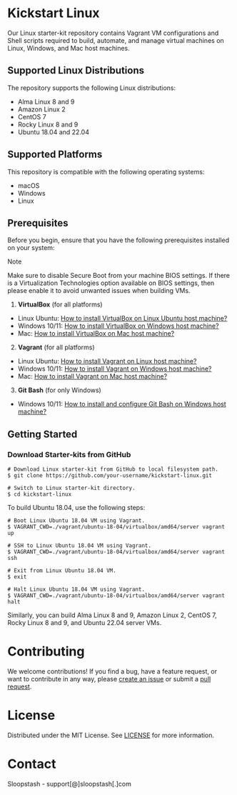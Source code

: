 # Kickstart Linux
Our Linux starter-kit repository contains Vagrant VM configurations and Shell scripts required to build, automate, and manage virtual machines on Linux, Windows, and Mac host machines.

## Supported Linux Distributions
The repository supports the following Linux distributions:
+ Alma Linux 8 and 9
+ Amazon Linux 2
+ CentOS 7
+ Rocky Linux 8 and 9
+ Ubuntu 18.04 and 22.04

## Supported Platforms
This repository is compatible with the following operating systems:

+ macOS
+ Windows
+ Linux

## Prerequisites
Before you begin, ensure that you have the following prerequisites installed on your system:
 
> [!NOTE]
Make sure to disable Secure Boot from your machine BIOS settings. If there is a Virtualization Technologies option available on BIOS settings, then please enable it to avoid unwanted issues when building VMs.

1. **VirtualBox** (for all platforms)
  - Linux Ubuntu: [How to install VirtualBox on Linux Ubuntu host machine?](https://sloopstash.zohodesk.com/portal/en/kb/articles/how-to-install-virtualbox-on-linux-ubuntu-18-04-desktop-machine)
  - Windows 10/11: [How to install VirtualBox on Windows host machine?](https://sloopstash.zohodesk.com/portal/en/kb/articles/how-to-install-virtualbox-on-windows-10-11-desktop-machine)
  - Mac: [How to install VirtualBox on Mac host machine?](https://sloopstash.zohodesk.com/portal/en/kb/articles/how-to-install-virtualbox-on-mac-desktop-machine)

2. **Vagrant** (for all platforms)
  - Linux Ubuntu: [How to install Vagrant on Linux host machine?](https://sloopstash.zohodesk.com/portal/en/kb/articles/how-to-install-vagrant-on-linux-ubuntu-18-04-desktop-machine)
  - Windows 10/11: [How to install Vagrant on Windows host machine?](https://sloopstash.zohodesk.com/portal/en/kb/articles/how-to-install-vagrant-on-windows-10-11-desktop-machine)
  - Mac: [How to install Vagrant on Mac host machine?](https://sloopstash.zohodesk.com/portal/en/kb/articles/how-to-install-vagrant-on-mac-desktop-machine)

3. **Git Bash** (for only Windows)
  - Windows 10/11: [How to install and configure Git Bash on Windows host machine?](https://sloopstash.zohodesk.com/portal/en/kb/articles/how-to-install-configure-git-bash-on-windows-10-11-desktop-machine)

## Getting Started

### Download Starter-kits from GitHub

```
# Download Linux starter-kit from GitHub to local filesystem path.
$ git clone https://github.com/your-username/kickstart-linux.git

# Switch to Linux starter-kit directory.
$ cd kickstart-linux

```

To build Ubuntu 18.04, use the following steps: 

```
# Boot Linux Ubuntu 18.04 VM using Vagrant.
$ VAGRANT_CWD=./vagrant/ubuntu-18-04/virtualbox/amd64/server vagrant up
```
```
# SSH to Linux Ubuntu 18.04 VM using Vagrant.
$ VAGRANT_CWD=./vagrant/ubuntu-18-04/virtualbox/amd64/server vagrant ssh
```
```
# Exit from Linux Ubuntu 18.04 VM.
$ exit
```
```
# Halt Linux Ubuntu 18.04 VM using Vagrant.
$ VAGRANT_CWD=./vagrant/ubuntu-18-04/virtualbox/amd64/server vagrant halt
```

Similarly, you can build Alma Linux 8 and 9, Amazon Linux 2, CentOS 7, Rocky Linux 8 and 9, and Ubuntu 22.04 server VMs.

# Contributing
We welcome contributions! If you find a bug, have a feature request, or want to contribute in any way, please [create an issue](https://github.com/sloopstash/kickstart-linux/issues) or submit a [pull request](https://github.com/sloopstash/kickstart-linux/pulls).

# License
Distributed under the MIT License. See [LICENSE](https://github.com/sloopstash/kickstart-linux/blob/master/LICENSE) for more information.

# Contact
Sloopstash - support[@]sloopstash[.]com


